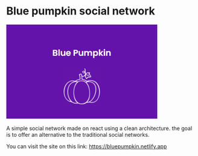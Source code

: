 # Blue pumpkin social network

![plot](./src/chest/files/pumpkin-logo.png)

A simple social network made on react using a clean architecture.
the goal is to offer an alternative to the traditional social networks.

You can visit the site on this link: https://bluepumpkin.netlify.app
